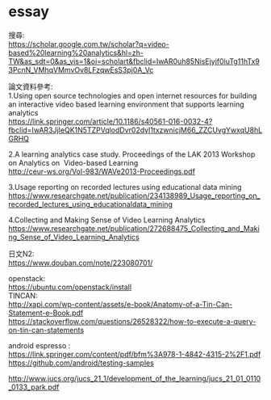# essay
搜尋:  
https://scholar.google.com.tw/scholar?q=video-based%20learning%20analytics&hl=zh-TW&as_sdt=0&as_vis=1&oi=scholart&fbclid=IwAR0uh85NisEjyjf0iuTg11hTx93PcnN_VMhqVMmvOv8LFzqwEsS3pj0A_Vc  

論文資料參考:  
1.Using open source technologies and open internet resources for building an interactive video based learning environment that supports learning analytics  
https://link.springer.com/article/10.1186/s40561-016-0032-4?fbclid=IwAR3JjIeQK1N5TZPVqlodDvr02dyl1txzwnicjM66_ZZCUvgYwxqU8hLGRHQ  

2.A learning analytics case study. Proceedings of the LAK 2013 Workshop on Analytics on  Video-based Learning  
http://ceur-ws.org/Vol-983/WAVe2013-Proceedings.pdf  

3.Usage reporting on recorded lectures using educational data mining  
https://www.researchgate.net/publication/234138989_Usage_reporting_on_recorded_lectures_using_educationaldata_mining

4.Collecting and Making Sense of Video Learning Analytics  
https://www.researchgate.net/publication/272688475_Collecting_and_Making_Sense_of_Video_Learning_Analytics  



日文N2:  
https://www.douban.com/note/223080701/

openstack:  
https://ubuntu.com/openstack/install  
TINCAN:  
http://xapi.com/wp-content/assets/e-book/Anatomy-of-a-Tin-Can-Statement-e-Book.pdf  
https://stackoverflow.com/questions/26528322/how-to-execute-a-query-on-tin-can-statements  

android espresso :  
https://link.springer.com/content/pdf/bfm%3A978-1-4842-4315-2%2F1.pdf  
https://github.com/android/testing-samples  
  

http://www.jucs.org/jucs_21_1/development_of_the_learning/jucs_21_01_0110_0133_park.pdf

